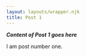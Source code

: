 ```yaml
---
layout: layouts/wrapper.njk
title: Post 1
---
```


***Content of Post 1 goes here***

I am post number one. 
